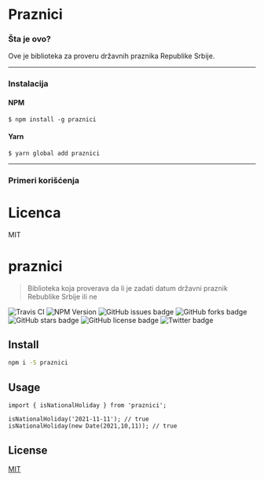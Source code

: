 # Praznici


### Šta je ovo?
Ove je biblioteka za proveru državnih praznika Republike Srbije.

---

### Instalacija

#### NPM

    $ npm install -g praznici
    
#### Yarn

    $ yarn global add praznici

---

### Primeri korišćenja



# Licenca
MIT

# praznici

> Biblioteka koja proverava da li je zadati datum državni praznik Rebublike Srbije ili ne

![Travis CI](https://img.shields.io/travis/artbit/praznici/master)
![NPM Version](https://img.shields.io/npm/v/praznici.svg)
![GitHub issues badge](https://img.shields.io/github/issues/ArtBIT/praznici)
![GitHub forks badge](https://img.shields.io/github/forks/ArtBIT/praznici)
![GitHub stars badge](https://img.shields.io/github/stars/ArtBIT/praznici)
![GitHub license badge](https://img.shields.io/github/license/ArtBIT/praznici)
![Twitter badge](https://img.shields.io/twitter/url?url=https%3A%2F%2Fgithub.com%2FArtBIT%2Fpraznici)

## Install

```bash
npm i -S praznici
```

## Usage

```
import { isNationalHoliday } from 'praznici';

isNationalHoliday('2021-11-11'); // true
isNationalHoliday(new Date(2021,10,11)); // true
```

## License

[MIT](http://vjpr.mit-license.org)
